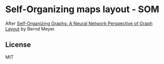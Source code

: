 # Self-Organizing maps layout - SOM

After [Self-Organizing Graphs: A Neural Network Perspective of Graph Layout](https://pdfs.semanticscholar.org/a0e4/2f00c86df822d2caa0796b2b04d63c6ec96b.pdf) by Bernd Meyer.


## License

MIT
